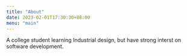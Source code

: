 ```yaml
---
title: "About"
date: 2023-02-01T17:30:30+08:00
menu: "main"
---
```


A college student learning Industrial design, but have strong interst on software development.